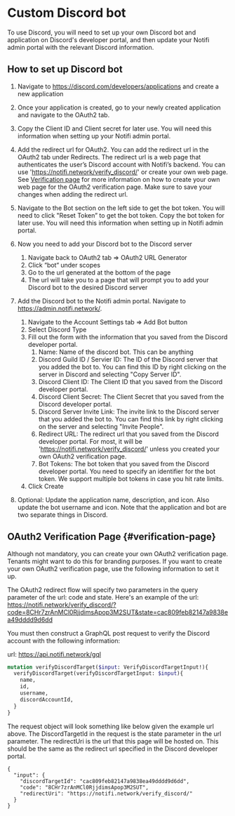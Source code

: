 # Custom Discord bot

To use Discord, you will need to set up your own Discord bot and application on Discord's developer portal, and then update your Notifi admin portal with the relevant Discord information.

## How to set up Discord bot
1. Navigate to https://discord.com/developers/applications and create a new application

2. Once your application is created, go to your newly created application and navigate to the OAuth2 tab.

3. Copy the Client ID and Client secret for later use. You will need this information when setting up your Notifi admin portal.

4. Add the redirect url for OAuth2. You can add the redirect url in the OAuth2 tab under Redirects. The redirect url is a web page that authenticates the user’s Discord account with Notifi’s backend. You can use 'https://notifi.network/verify_discord/' or create your own web page. See [Verification page](#verification-page) for more information on how to create your own web page for the OAuth2 verification page. Make sure to save your changes when adding the redirect url.

5. Navigate to the Bot section on the left side to get the bot token. You will need to click "Reset Token” to get the bot token. Copy the bot token for later use. You will need this information when setting up in Notifi admin portal.

6. Now you need to add your Discord bot to the Discord server
    1. Navigate back to OAuth2 tab => OAuth2 URL Generator
    2. Click “bot“ under scopes
    3. Go to the url generated at the bottom of the page
    3. The url will take you to a page that will prompt you to add your Discord bot to the desired Discord server

7. Add the Discord bot to the Notifi admin portal. Navigate to https://admin.notifi.network/.
    1. Navigate to the Account Settings tab => Add Bot button
    2. Select Discord Type
    3. Fill out the form with the information that you saved from the Discord developer portal.
        1. Name: Name of the discord bot. This can be anything
        2. Discord Guild ID / Servier ID: The ID of the Discord server that you added the bot to. You can find this ID by right clicking on the server in Discord and selecting "Copy Server ID".
        3. Discord Client ID: The Client ID that you saved from the Discord developer portal.
        4. Discord Client Secret: The Client Secret that you saved from the Discord developer portal.
        5. Discord Server Invite Link: The invite link to the Discord server that you added the bot to. You can find this link by right clicking on the server and selecting "Invite People".
        6. Redirect URL: The redirect url that you saved from the Discord developer portal. For most, it will be 'https://notifi.network/verify_discord/' unless you created your own OAuth2 verification page.
        7. Bot Tokens: The bot token that you saved from the Discord developer portal. You need to specify an identifier for the bot token. We support multiple bot tokens in case you hit rate limits.
    4. Click Create
8. Optional: Update the application name, description, and icon. Also update the bot username and icon. Note that the application and bot are two separate things in Discord.

## OAuth2 Verification Page {#verification-page}

Although not mandatory, you can create your own OAuth2 verification page. Tenants might want to do this for branding purposes. If you want to create your own OAuth2 verification page, use the following information to set it up.

The OAuth2 redirect flow will specify two parameters in the query parameter of the url: code and state. Here's an example of the url: https://notifi.network/verify_discord/?code=8CHr7zrAnMCl0RjjdimsApop3M2SUT&state=cac809feb82147a9838ea49dddd9d6dd

You must then construct a GraphQL post request to verify the Discord account with the following information:

url: https://api.notifi.network/gql


```graphql
mutation verifyDiscordTarget($input: VerifyDiscordTargetInput!){
  verifyDiscordTarget(verifyDiscordTargetInput: $input){
    name,
    id,
    username,
    discordAccountId,
  }
}
```
The request object will look something like below given the example url above. The DiscordTargetId in the request is the state parameter in the url parameter. The redirectUri is the url that this page will be hosted on. This should be the same as the redirect url specified in the Discord developer portal. 
```
{
  "input": {
    "discordTargetId": "cac809feb82147a9838ea49dddd9d6dd",
    "code": "8CHr7zrAnMCl0RjjdimsApop3M2SUT",
    "redirectUri": "https://notifi.network/verify_discord/"
  }
}
```